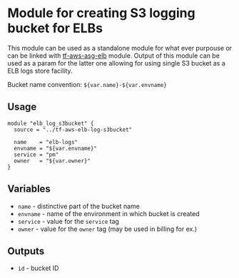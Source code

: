 # Module for creating S3 logging bucket for ELBs
This module can be used as a standalone module for what ever purpouse or can be
linked with
[tf-aws-asg-elb](https://git.bashton.net/Bashton-Terraform-Modules/tf-aws-asg-elb)
module. Output of this module can be used as a param for the latter one allowing
for using single S3 bucket as a ELB logs store facility.

Bucket name convention: `${var.name}-${var.envname}`
## Usage

```
module "elb_log_s3bucket" {
  source = "../tf-aws-elb-log-s3bucket"

  name    = "elb-logs"
  envname = "${var.envname}"
  service = "pm"
  owner   = "${var.owner}"
}
```

## Variables
* `name` - distinctive part of the bucket name
* `envname` - name of the environment in which bucket is created
* `service` - value for the `service` tag
* `owner` - value for the `owner` tag (may be used in billing for ex.)

## Outputs
* `id` - bucket ID

